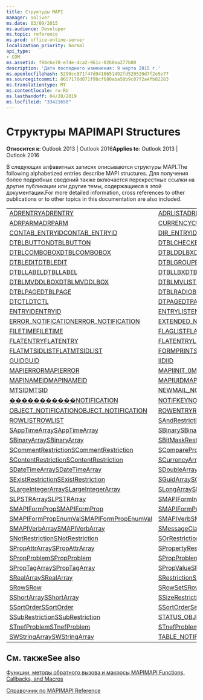 ```yaml
---
title: Структуры MAPI
manager: soliver
ms.date: 03/09/2015
ms.audience: Developer
ms.topic: reference
ms.prod: office-online-server
localization_priority: Normal
api_type:
- COM
ms.assetid: f84c6e70-e74e-4ca2-961c-0260ea277b00
description: 'Дата последнего изменения: 9 марта 2015 г.'
ms.openlocfilehash: 5290cc871f47d9410651492fd520520d7f2e5e77
ms.sourcegitcommit: 8657170d071f9bcf680aba50b9c07f2a4fb82283
ms.translationtype: MT
ms.contentlocale: ru-RU
ms.lasthandoff: 04/28/2019
ms.locfileid: "33421650"
---
```

# <a name="mapi-structures"></a><span data-ttu-id="9ec00-103">Структуры MAPI</span><span class="sxs-lookup"><span data-stu-id="9ec00-103">MAPI Structures</span></span>

  
  
<span data-ttu-id="9ec00-104">**Относится к**: Outlook 2013 | Outlook 2016</span><span class="sxs-lookup"><span data-stu-id="9ec00-104">**Applies to**: Outlook 2013 | Outlook 2016</span></span> 
  
<span data-ttu-id="9ec00-105">В следующих алфавитных записях описываются структуры MAPI.</span><span class="sxs-lookup"><span data-stu-id="9ec00-105">The following alphabetized entries describe MAPI structures.</span></span> <span data-ttu-id="9ec00-106">Для получения более подробных сведений также включается перекрестные ссылки на другие публикации или другие темы, содержащиеся в этой документации.</span><span class="sxs-lookup"><span data-stu-id="9ec00-106">For more detailed information, cross references to other publications or to other topics in this documentation are also included.</span></span>
  
|||
|:-----|:-----|
|[<span data-ttu-id="9ec00-107">ADRENTRY</span><span class="sxs-lookup"><span data-stu-id="9ec00-107">ADRENTRY</span></span>](adrentry.md) <br/> |[<span data-ttu-id="9ec00-108">ADRLIST</span><span class="sxs-lookup"><span data-stu-id="9ec00-108">ADRLIST</span></span>](adrlist.md) <br/> |
|[<span data-ttu-id="9ec00-109">ADRPARM</span><span class="sxs-lookup"><span data-stu-id="9ec00-109">ADRPARM</span></span>](adrparm.md) <br/> |[<span data-ttu-id="9ec00-110">CURRENCY</span><span class="sxs-lookup"><span data-stu-id="9ec00-110">CURRENCY</span></span>](currency.md) <br/> |
|[<span data-ttu-id="9ec00-111">CONTAB_ENTRYID</span><span class="sxs-lookup"><span data-stu-id="9ec00-111">CONTAB_ENTRYID</span></span>](contab_entryid.md) <br/> |[<span data-ttu-id="9ec00-112">DIR_ENTRYID</span><span class="sxs-lookup"><span data-stu-id="9ec00-112">DIR_ENTRYID</span></span>](dir_entryid.md) <br/> |
|[<span data-ttu-id="9ec00-113">DTBLBUTTON</span><span class="sxs-lookup"><span data-stu-id="9ec00-113">DTBLBUTTON</span></span>](dtblbutton.md) <br/> |[<span data-ttu-id="9ec00-114">DTBLCHECKBOX</span><span class="sxs-lookup"><span data-stu-id="9ec00-114">DTBLCHECKBOX</span></span>](dtblcheckbox.md) <br/> |
|[<span data-ttu-id="9ec00-115">DTBLCOMBOBOX</span><span class="sxs-lookup"><span data-stu-id="9ec00-115">DTBLCOMBOBOX</span></span>](dtblcombobox.md) <br/> |[<span data-ttu-id="9ec00-116">DTBLDDLBX</span><span class="sxs-lookup"><span data-stu-id="9ec00-116">DTBLDDLBX</span></span>](dtblddlbx.md) <br/> |
|[<span data-ttu-id="9ec00-117">DTBLEDIT</span><span class="sxs-lookup"><span data-stu-id="9ec00-117">DTBLEDIT</span></span>](dtbledit.md) <br/> |[<span data-ttu-id="9ec00-118">DTBLGROUPBOX</span><span class="sxs-lookup"><span data-stu-id="9ec00-118">DTBLGROUPBOX</span></span>](dtblgroupbox.md) <br/> |
|[<span data-ttu-id="9ec00-119">DTBLLABEL</span><span class="sxs-lookup"><span data-stu-id="9ec00-119">DTBLLABEL</span></span>](dtbllabel.md) <br/> |[<span data-ttu-id="9ec00-120">DTBLLBX</span><span class="sxs-lookup"><span data-stu-id="9ec00-120">DTBLLBX</span></span>](dtbllbx.md) <br/> |
|[<span data-ttu-id="9ec00-121">DTBLMVDDLBOX</span><span class="sxs-lookup"><span data-stu-id="9ec00-121">DTBLMVDDLBOX</span></span>](dtblmvddlbox.md) <br/> |[<span data-ttu-id="9ec00-122">DTBLMVLISTBOX</span><span class="sxs-lookup"><span data-stu-id="9ec00-122">DTBLMVLISTBOX</span></span>](dtblmvlistbox.md) <br/> |
|[<span data-ttu-id="9ec00-123">DTBLPAGE</span><span class="sxs-lookup"><span data-stu-id="9ec00-123">DTBLPAGE</span></span>](dtblpage.md) <br/> |[<span data-ttu-id="9ec00-124">DTBLRADIOBUTTON</span><span class="sxs-lookup"><span data-stu-id="9ec00-124">DTBLRADIOBUTTON</span></span>](dtblradiobutton.md) <br/> |
|[<span data-ttu-id="9ec00-125">DTCTL</span><span class="sxs-lookup"><span data-stu-id="9ec00-125">DTCTL</span></span>](dtctl.md) <br/> |[<span data-ttu-id="9ec00-126">DTPAGE</span><span class="sxs-lookup"><span data-stu-id="9ec00-126">DTPAGE</span></span>](dtpage.md) <br/> |
|[<span data-ttu-id="9ec00-127">ENTRYID</span><span class="sxs-lookup"><span data-stu-id="9ec00-127">ENTRYID</span></span>](entryid.md) <br/> |[<span data-ttu-id="9ec00-128">ENTRYLIST</span><span class="sxs-lookup"><span data-stu-id="9ec00-128">ENTRYLIST</span></span>](entrylist.md) <br/> |
|[<span data-ttu-id="9ec00-129">ERROR_NOTIFICATION</span><span class="sxs-lookup"><span data-stu-id="9ec00-129">ERROR_NOTIFICATION</span></span>](error_notification.md) <br/> |[<span data-ttu-id="9ec00-130">EXTENDED_NOTIFICATION</span><span class="sxs-lookup"><span data-stu-id="9ec00-130">EXTENDED_NOTIFICATION</span></span>](extended_notification.md) <br/> |
|[<span data-ttu-id="9ec00-131">FILETIME</span><span class="sxs-lookup"><span data-stu-id="9ec00-131">FILETIME</span></span>](filetime.md) <br/> |[<span data-ttu-id="9ec00-132">FLAGLIST</span><span class="sxs-lookup"><span data-stu-id="9ec00-132">FLAGLIST</span></span>](flaglist.md) <br/> |
|[<span data-ttu-id="9ec00-133">FLATENTRY</span><span class="sxs-lookup"><span data-stu-id="9ec00-133">FLATENTRY</span></span>](flatentry.md) <br/> |[<span data-ttu-id="9ec00-134">FLATENTRYLIST</span><span class="sxs-lookup"><span data-stu-id="9ec00-134">FLATENTRYLIST</span></span>](flatentrylist.md) <br/> |
|[<span data-ttu-id="9ec00-135">FLATMTSIDLIST</span><span class="sxs-lookup"><span data-stu-id="9ec00-135">FLATMTSIDLIST</span></span>](flatmtsidlist.md) <br/> |[<span data-ttu-id="9ec00-136">FORMPRINTSETUP</span><span class="sxs-lookup"><span data-stu-id="9ec00-136">FORMPRINTSETUP</span></span>](formprintsetup.md) <br/> |
|[<span data-ttu-id="9ec00-137">GUID</span><span class="sxs-lookup"><span data-stu-id="9ec00-137">GUID</span></span>](guid.md) <br/> |[<span data-ttu-id="9ec00-138">IID</span><span class="sxs-lookup"><span data-stu-id="9ec00-138">IID</span></span>](iid.md) <br/> |
|[<span data-ttu-id="9ec00-139">MAPIERROR</span><span class="sxs-lookup"><span data-stu-id="9ec00-139">MAPIERROR</span></span>](mapierror.md) <br/> |[<span data-ttu-id="9ec00-140">MAPIINIT_0</span><span class="sxs-lookup"><span data-stu-id="9ec00-140">MAPIINIT_0</span></span>](mapiinit_0.md) <br/> |
|[<span data-ttu-id="9ec00-141">MAPINAMEID</span><span class="sxs-lookup"><span data-stu-id="9ec00-141">MAPINAMEID</span></span>](mapinameid.md) <br/> |[<span data-ttu-id="9ec00-142">MAPIUID</span><span class="sxs-lookup"><span data-stu-id="9ec00-142">MAPIUID</span></span>](mapiuid.md) <br/> |
|[<span data-ttu-id="9ec00-143">MTSID</span><span class="sxs-lookup"><span data-stu-id="9ec00-143">MTSID</span></span>](mtsid.md) <br/> |[<span data-ttu-id="9ec00-144">NEWMAIL_NOTIFICATION</span><span class="sxs-lookup"><span data-stu-id="9ec00-144">NEWMAIL_NOTIFICATION</span></span>](newmail_notification.md) <br/> |
|[<span data-ttu-id="9ec00-145">�����������</span><span class="sxs-lookup"><span data-stu-id="9ec00-145">NOTIFICATION</span></span>](notification.md) <br/> |[<span data-ttu-id="9ec00-146">NOTIFKEY</span><span class="sxs-lookup"><span data-stu-id="9ec00-146">NOTIFKEY</span></span>](notifkey.md) <br/> |
|[<span data-ttu-id="9ec00-147">OBJECT_NOTIFICATION</span><span class="sxs-lookup"><span data-stu-id="9ec00-147">OBJECT_NOTIFICATION</span></span>](object_notification.md) <br/> |[<span data-ttu-id="9ec00-148">ROWENTRY</span><span class="sxs-lookup"><span data-stu-id="9ec00-148">ROWENTRY</span></span>](rowentry.md) <br/> |
|[<span data-ttu-id="9ec00-149">ROWLIST</span><span class="sxs-lookup"><span data-stu-id="9ec00-149">ROWLIST</span></span>](rowlist.md) <br/> |[<span data-ttu-id="9ec00-150">SAndRestriction</span><span class="sxs-lookup"><span data-stu-id="9ec00-150">SAndRestriction</span></span>](sandrestriction.md) <br/> |
|[<span data-ttu-id="9ec00-151">SAppTimeArray</span><span class="sxs-lookup"><span data-stu-id="9ec00-151">SAppTimeArray</span></span>](sapptimearray.md) <br/> |[<span data-ttu-id="9ec00-152">SBinary</span><span class="sxs-lookup"><span data-stu-id="9ec00-152">SBinary</span></span>](sbinary.md) <br/> |
|[<span data-ttu-id="9ec00-153">SBinaryArray</span><span class="sxs-lookup"><span data-stu-id="9ec00-153">SBinaryArray</span></span>](sbinaryarray.md) <br/> |[<span data-ttu-id="9ec00-154">SBitMaskRestriction</span><span class="sxs-lookup"><span data-stu-id="9ec00-154">SBitMaskRestriction</span></span>](sbitmaskrestriction.md) <br/> |
|[<span data-ttu-id="9ec00-155">SCommentRestriction</span><span class="sxs-lookup"><span data-stu-id="9ec00-155">SCommentRestriction</span></span>](scommentrestriction.md) <br/> |[<span data-ttu-id="9ec00-156">SComparePropsRestriction</span><span class="sxs-lookup"><span data-stu-id="9ec00-156">SComparePropsRestriction</span></span>](scomparepropsrestriction.md) <br/> |
|[<span data-ttu-id="9ec00-157">SContentRestriction</span><span class="sxs-lookup"><span data-stu-id="9ec00-157">SContentRestriction</span></span>](scontentrestriction.md) <br/> |[<span data-ttu-id="9ec00-158">SCurrencyArray</span><span class="sxs-lookup"><span data-stu-id="9ec00-158">SCurrencyArray</span></span>](scurrencyarray.md) <br/> |
|[<span data-ttu-id="9ec00-159">SDateTimeArray</span><span class="sxs-lookup"><span data-stu-id="9ec00-159">SDateTimeArray</span></span>](sdatetimearray.md) <br/> |[<span data-ttu-id="9ec00-160">SDoubleArray</span><span class="sxs-lookup"><span data-stu-id="9ec00-160">SDoubleArray</span></span>](sdoublearray.md) <br/> |
|[<span data-ttu-id="9ec00-161">SExistRestriction</span><span class="sxs-lookup"><span data-stu-id="9ec00-161">SExistRestriction</span></span>](sexistrestriction.md) <br/> |[<span data-ttu-id="9ec00-162">SGuidArray</span><span class="sxs-lookup"><span data-stu-id="9ec00-162">SGuidArray</span></span>](sguidarray.md) <br/> |
|[<span data-ttu-id="9ec00-163">SLargeIntegerArray</span><span class="sxs-lookup"><span data-stu-id="9ec00-163">SLargeIntegerArray</span></span>](slargeintegerarray.md) <br/> |[<span data-ttu-id="9ec00-164">SLongArray</span><span class="sxs-lookup"><span data-stu-id="9ec00-164">SLongArray</span></span>](slongarray.md) <br/> |
|[<span data-ttu-id="9ec00-165">SLPSTRArray</span><span class="sxs-lookup"><span data-stu-id="9ec00-165">SLPSTRArray</span></span>](slpstrarray.md) <br/> |[<span data-ttu-id="9ec00-166">SMAPIFormInfoArray</span><span class="sxs-lookup"><span data-stu-id="9ec00-166">SMAPIFormInfoArray</span></span>](smapiforminfoarray.md) <br/> |
|[<span data-ttu-id="9ec00-167">SMAPIFormProp</span><span class="sxs-lookup"><span data-stu-id="9ec00-167">SMAPIFormProp</span></span>](smapiformprop.md) <br/> |[<span data-ttu-id="9ec00-168">SMAPIFormPropArray</span><span class="sxs-lookup"><span data-stu-id="9ec00-168">SMAPIFormPropArray</span></span>](smapiformproparray.md) <br/> |
|[<span data-ttu-id="9ec00-169">SMAPIFormPropEnumVal</span><span class="sxs-lookup"><span data-stu-id="9ec00-169">SMAPIFormPropEnumVal</span></span>](smapiformpropenumval.md) <br/> |[<span data-ttu-id="9ec00-170">SMAPIVerb</span><span class="sxs-lookup"><span data-stu-id="9ec00-170">SMAPIVerb</span></span>](smapiverb.md) <br/> |
|[<span data-ttu-id="9ec00-171">SMAPIVerbArray</span><span class="sxs-lookup"><span data-stu-id="9ec00-171">SMAPIVerbArray</span></span>](smapiverbarray.md) <br/> |[<span data-ttu-id="9ec00-172">SMessageClassArray</span><span class="sxs-lookup"><span data-stu-id="9ec00-172">SMessageClassArray</span></span>](smessageclassarray.md) <br/> |
|[<span data-ttu-id="9ec00-173">SNotRestriction</span><span class="sxs-lookup"><span data-stu-id="9ec00-173">SNotRestriction</span></span>](snotrestriction.md) <br/> |[<span data-ttu-id="9ec00-174">SOrRestriction</span><span class="sxs-lookup"><span data-stu-id="9ec00-174">SOrRestriction</span></span>](sorrestriction.md) <br/> |
|[<span data-ttu-id="9ec00-175">SPropAttrArray</span><span class="sxs-lookup"><span data-stu-id="9ec00-175">SPropAttrArray</span></span>](spropattrarray.md) <br/> |[<span data-ttu-id="9ec00-176">SPropertyRestriction</span><span class="sxs-lookup"><span data-stu-id="9ec00-176">SPropertyRestriction</span></span>](spropertyrestriction.md) <br/> |
|[<span data-ttu-id="9ec00-177">SPropProblem</span><span class="sxs-lookup"><span data-stu-id="9ec00-177">SPropProblem</span></span>](spropproblem.md) <br/> |[<span data-ttu-id="9ec00-178">SPropProblemArray</span><span class="sxs-lookup"><span data-stu-id="9ec00-178">SPropProblemArray</span></span>](spropproblemarray.md) <br/> |
|[<span data-ttu-id="9ec00-179">SPropTagArray</span><span class="sxs-lookup"><span data-stu-id="9ec00-179">SPropTagArray</span></span>](sproptagarray.md) <br/> |[<span data-ttu-id="9ec00-180">SPropValue</span><span class="sxs-lookup"><span data-stu-id="9ec00-180">SPropValue</span></span>](spropvalue.md) <br/> |
|[<span data-ttu-id="9ec00-181">SRealArray</span><span class="sxs-lookup"><span data-stu-id="9ec00-181">SRealArray</span></span>](srealarray.md) <br/> |[<span data-ttu-id="9ec00-182">SRestriction</span><span class="sxs-lookup"><span data-stu-id="9ec00-182">SRestriction</span></span>](srestriction.md) <br/> |
|[<span data-ttu-id="9ec00-183">SRow</span><span class="sxs-lookup"><span data-stu-id="9ec00-183">SRow</span></span>](srow.md) <br/> |[<span data-ttu-id="9ec00-184">SRowSet</span><span class="sxs-lookup"><span data-stu-id="9ec00-184">SRowSet</span></span>](srowset.md) <br/> |
|[<span data-ttu-id="9ec00-185">SShortArray</span><span class="sxs-lookup"><span data-stu-id="9ec00-185">SShortArray</span></span>](sshortarray.md) <br/> |[<span data-ttu-id="9ec00-186">SSizeRestriction</span><span class="sxs-lookup"><span data-stu-id="9ec00-186">SSizeRestriction</span></span>](ssizerestriction.md) <br/> |
|[<span data-ttu-id="9ec00-187">SSortOrder</span><span class="sxs-lookup"><span data-stu-id="9ec00-187">SSortOrder</span></span>](ssortorder.md) <br/> |[<span data-ttu-id="9ec00-188">SSortOrderSet</span><span class="sxs-lookup"><span data-stu-id="9ec00-188">SSortOrderSet</span></span>](ssortorderset.md) <br/> |
|[<span data-ttu-id="9ec00-189">SSubRestriction</span><span class="sxs-lookup"><span data-stu-id="9ec00-189">SSubRestriction</span></span>](ssubrestriction.md) <br/> |[<span data-ttu-id="9ec00-190">STATUS_OBJECT_NOTIFICATION</span><span class="sxs-lookup"><span data-stu-id="9ec00-190">STATUS_OBJECT_NOTIFICATION</span></span>](status_object_notification.md) <br/> |
|[<span data-ttu-id="9ec00-191">STnefProblem</span><span class="sxs-lookup"><span data-stu-id="9ec00-191">STnefProblem</span></span>](stnefproblem.md) <br/> |[<span data-ttu-id="9ec00-192">STnefProblemArray</span><span class="sxs-lookup"><span data-stu-id="9ec00-192">STnefProblemArray</span></span>](stnefproblemarray.md) <br/> |
|[<span data-ttu-id="9ec00-193">SWStringArray</span><span class="sxs-lookup"><span data-stu-id="9ec00-193">SWStringArray</span></span>](swstringarray.md) <br/> |[<span data-ttu-id="9ec00-194">TABLE_NOTIFICATION</span><span class="sxs-lookup"><span data-stu-id="9ec00-194">TABLE_NOTIFICATION</span></span>](table_notification.md) <br/> |
   
## <a name="see-also"></a><span data-ttu-id="9ec00-195">См. также</span><span class="sxs-lookup"><span data-stu-id="9ec00-195">See also</span></span>



[<span data-ttu-id="9ec00-196">Функции, методы обратного вызова и макросы MAPI</span><span class="sxs-lookup"><span data-stu-id="9ec00-196">MAPI Functions, Callbacks, and Macros</span></span>](mapi-functions-callbacks-and-macros.md)


[<span data-ttu-id="9ec00-197">Справочник по MAPI</span><span class="sxs-lookup"><span data-stu-id="9ec00-197">MAPI Reference</span></span>](mapi-reference.md)

